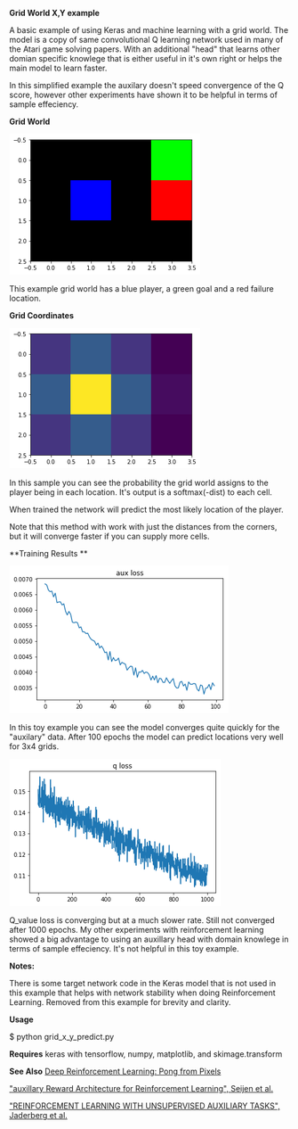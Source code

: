 **Grid World X,Y example**


A basic example of using Keras and machine learning with a grid world.
The model is a copy of same convolutional Q learning network used in many
of the Atari game solving papers. With an additional "head" that learns other
domian specific knowlege that is either useful in it's own right or helps the 
main model to learn faster.

In this simplified example the auxilary doesn't speed convergence of the Q score,
however other experiments have shown it to be helpful in terms of sample effeciency.

**Grid World**


![grid world example](sample_grid.png)

This example grid world has a blue player, a green goal and a red failure location.


**Grid Coordinates**

![Coordinates Example](sample_location.png)

In this sample you can see the probability the grid world assigns to the player being
in each location. It's output is a softmax(-dist) to each cell.

When trained the network will predict the most likely location of the player.

Note that this method with work with just the distances from the corners, but it 
will converge faster if you can supply more cells.

**Training Results **

![Coordinate prediction loss](aux_loss.png)

In this toy example you can see the model converges quite quickly for the "auxilary"
data. After 100 epochs the model can predict locations very well for 3x4 grids.

![Q_value loss](q_loss1.png)

Q_value loss is converging but at a much slower rate. Still not converged after 1000 epochs.
My other experiments with reinforcement learning showed a big advantage to using an auxillary
 head with domain knowlege in terms of sample effeciency. It's not helpful in this toy example.

**Notes:**

There is some target network code in the Keras model that is not used in this example that 
helps with network stability when doing Reinforcement Learning. Removed from this example for 
brevity and clarity.

**Usage**

$ python grid_x_y_predict.py

**Requires**
keras with tensorflow, numpy, matplotlib, and skimage.transform


**See Also**
[Deep Reinforcement Learning: Pong from Pixels](http://karpathy.github.io/2016/05/31/rl/)

["auxillary Reward Architecture for Reinforcement Learning", Seijen et al.](https://arxiv.org/pdf/1706.04208.pdf)

["REINFORCEMENT LEARNING WITH UNSUPERVISED AUXILIARY TASKS", Jaderberg et al.](https://arxiv.org/pdf/1611.05397.pdf)
